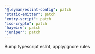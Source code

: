 ```yaml
---
"@leyman/eslint-config": patch
"static-emitter": patch
"entry-script": patch
"iso-crypto": patch
"haywire": patch
"juniper": patch
---
```


Bump typescript eslint, apply/ignore rules
